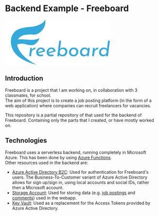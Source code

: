 # Backend Example - Freeboard
![Freeboard Banner](Images/Freeboard-Banner.png)
## Introduction
Freeboard is a project that I am working on, in collaboration with 3 classmates, for school.  
The aim of this project is to create a job posting platform (in the form of a web application) where companies can recruit freelancers for vacancies.

This repository is a partial repository of that used for the backend of Freeboard. Containing only the parts that I created, or have mostly worked on.

## Technologies
Freeboard uses a serverless backend, running completely in Microsoft Azure. This has been done by using [Azure Functions](https://docs.microsoft.com/en-us/azure/azure-functions/functions-overview).  
Other resources used in the backend are:
- [Azure Active Directory B2C](https://docs.microsoft.com/en-us/azure/active-directory-b2c/overview): Used for authentication for Freeboard's users. The Business-To-Customer variant of Azure Active Directory allows for sign up/sign in, using local accounts and social IDs, rather then a Microsoft account.
- [Storage Account](): Used for storing data (e.g. [job postings](BackendExample/Models/Post.cs) and [comments](BackendExample/Models/Comment.cs)) used in the webapp.
- [Key Vault](): Used as a replacement for the Access Tokens provided by Azure Active Directory.